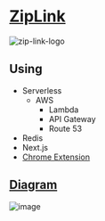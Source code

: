# [ZipLink](https://my.z1p.link)

![zip-link-logo](https://user-images.githubusercontent.com/18468557/186044370-29eb2c09-95de-49f2-b55b-acbc80281b3f.png)

## Using

- Serverless
  - AWS
    - Lambda
    - API Gateway
    - Route 53
- Redis
- Next.js
- [Chrome Extension](https://a.z1p.link/r/chrome)

## [Diagram](https://velog.io/@d3fau1t/URL-Shorter-%EC%A0%9C%EC%9E%91%EA%B8%B0)

![image](https://user-images.githubusercontent.com/18468557/186044574-2b7c4c4f-60e1-45ac-9e3a-848c1e55dc12.png)
